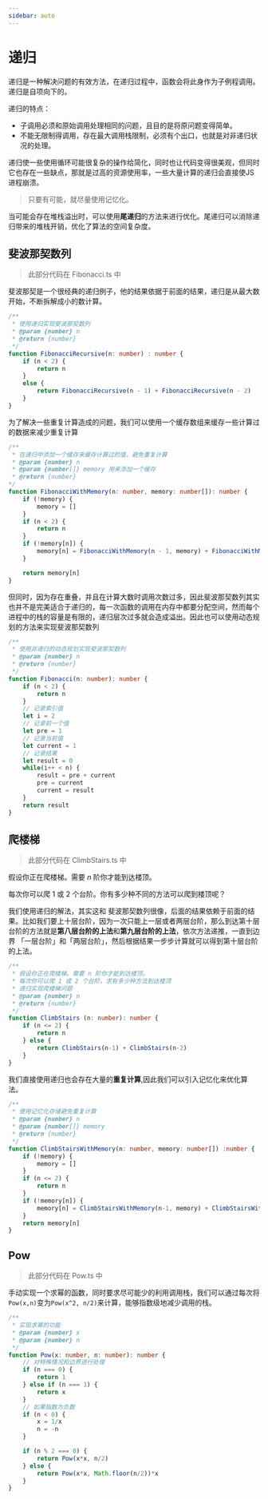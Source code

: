 ```yaml
---
sidebar: auto
---
```

# 递归

递归是一种解决问题的有效方法，在递归过程中，函数会将此身作为子例程调用。递归是自项向下的。

递归的特点：

- 子调用必须和原始调用处理相同的问题，且目的是将原问题变得简单。
- 不能无限制得调用，存在最大调用栈限制，必须有个出口，也就是对非递归状况的处理。

递归使一些使用循环可能很复杂的操作给简化，同时也让代码变得很美观，但同时它也存在一些缺点，那就是过高的资源使用率，一些大量计算的递归会直接使JS进程崩溃。

> 只要有可能，就尽量使用记忆化。

当可能会存在堆栈溢出时，可以使用**尾递归**的方法来进行优化。尾递归可以消除递归带来的堆栈开销，优化了算法的空间复杂度。

## 斐波那契数列

> 此部分代码在 Fibonacci.ts 中

斐波那契是一个很经典的递归例子，他的结果依据于前面的结果，递归是从最大数开始，不断拆解成小的数计算。

```typescript
/**
 * 使用递归实现斐波那契数列
 * @param {number} n 
 * @return {number}
 */
function FibonacciRecursive(n: number) : number {
    if (n < 2) {
        return n
    }
    else {
        return FibonacciRecursive(n - 1) + FibonacciRecursive(n - 2)
    }
}
```

为了解决一些重复计算造成的问题，我们可以使用一个缓存数组来缓存一些计算过的数据来减少重复计算

```typescript
/** 
 * 在递归中添加一个缓存来缓存计算过的值，避免重复计算
 * @param {number} n
 * @param {number[]} memory 用来添加一个缓存
 * @return {number}
*/
function FibonacciWithMemory(n: number, memory: number[]): number {
    if (!memory) {
        memory = []
    }
    if (n < 2) {
        return n
    }
    if (!memory[n]) {
        memory[n] = FibonacciWithMemory(n - 1, memory) + FibonacciWithMemory(n - 2, memory)
    }

    return memory[n]
}
```

但同时，因为存在重叠，并且在计算大数时调用次数过多，因此斐波那契数列其实也并不是完美适合于递归的，每一次函数的调用在内存中都要分配空间，然而每个进程中的栈的容量是有限的，递归层次过多就会造成溢出。因此也可以使用动态规划的方法来实现斐波那契数列

```typescript
/**
 * 使用非递归的动态规划实现斐波那契数列
 * @param {number} n 
 * @return {number}
 */
function Fibonacci(n: number): number {
    if (n < 2) {
        return n
    }
    // 记录索引值
    let i = 2
    // 记录前一个值
    let pre = 1
    // 记录当前值
    let current = 1
    // 记录结果
    let result = 0
    while(i++ < n) {
        result = pre + current
        pre = current
        current = result
    }
    return result
}
```

## 爬楼梯

> 此部分代码在 ClimbStairs.ts 中

假设你正在爬楼梯。需要 *n* 阶你才能到达楼顶。

每次你可以爬 1 或 2 个台阶。你有多少种不同的方法可以爬到楼顶呢？

我们使用递归的解法，其实这和 斐波那契数列很像，后面的结果依赖于前面的结果。比如我们要上十层台阶，因为一次只能上一层或者两层台阶，那么到达第十层台阶的方法就是**第八层台阶的上法**和**第九层台阶的上法**，依次方法递推，一直到边界 「一层台阶」和「两层台阶」，然后根据结果一步步计算就可以得到第十层台阶的上法。

```typescript
/**
 * 假设你正在爬楼梯。需要 n 阶你才能到达楼顶。
 * 每次你可以爬 1 或 2 个台阶，求有多少种方法到达楼顶
 * 递归实现爬楼梯问题
 * @param {number} n 
 * @return {number}
 */
function ClimbStairs (n: number): number {
    if (n <= 2) {
        return n
    } else {
        return ClimbStairs(n-1) + ClimbStairs(n-2)
    }
}
```

我们直接使用递归也会存在大量的**重复计算**,因此我们可以引入记忆化来优化算法。

```typescript
/**
 * 使用记忆化存储避免重复计算
 * @param {number} n
 * @param {number[]} memory
 * @return {number}
 */
function ClimbStairsWithMemory(n: number, memory: number[]) :number {
    if (!memory) {
        memory = []
    }
    if (n <= 2) {
        return n
    }
    if (!memory[n]) {
        memory[n] = ClimbStairsWithMemory(n-1, memory) + ClimbStairsWithMemory(n-2, memory)
    }
    return memory[n]
}
```

## Pow

> 此部分代码在 Pow.ts 中

手动实现一个求幂的函数，同时要求尽可能少的利用调用栈，我们可以通过每次将`Pow(x,n)`变为`Pow(x^2, n/2)`来计算，能够指数级地减少调用的栈。

```typescript
/**
 * 实现求幂的功能
 * @param {number} x 
 * @param {number} n 
 */
function Pow(x: number, n: number): number {
    // 对特殊情况和边界进行处理
    if (n === 0) {
        return 1
    } else if (n === 1) {
        return x
    }
    // 如果指数为负数
    if (n < 0) {
        x = 1/x
        n = -n
    }

    if (n % 2 === 0) {
        return Pow(x*x, n/2)
    } else {
        return Pow(x*x, Math.floor(n/2))*x
    }
}
```

